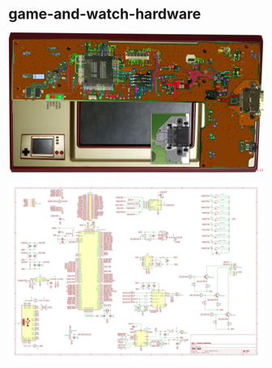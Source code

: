# game-and-watch-hardware
![Version 1.1](https://raw.githubusercontent.com/Upcycle-Electronics/game-and-watch-hardware/main/Images-Version-Current/GnWtrace1v13.jpg "Version 1.13")


![NOT COMPLETE](https://raw.githubusercontent.com/Upcycle-Electronics/game-and-watch-hardware/main/Images-Version-Current/workinprogress/GnWschematicWIP-0V2.jpg "NOT COMPLETE")
